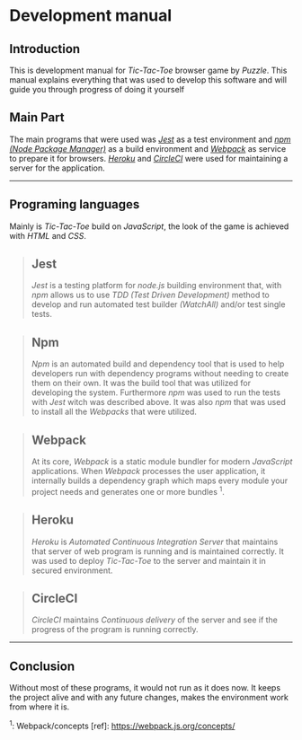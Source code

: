 # Development manual #

## Introduction ##
This is development manual for *Tic-Tac-Toe* browser game by *Puzzle*. This manual  explains everything that was used  to develop this software and will guide you through progress of doing it yourself 
## Main Part ##
The main programs that were used was *[Jest](https://jestjs.io/)* as a test environment and *[npm (Node Package Manager)](https://www.npmjs.com/)* as a build environment and *[Webpack](https://webpack.js.org/)* as service to prepare it for browsers. *[Heroku](https://dashboard.heroku.com/)* and *[CircleCI](https://circleci.com)* were used for maintaining a server for the application. 

- - -

## Programing languages ##
Mainly is *Tic-Tac-Toe* build on *JavaScript*, the look of the game is achieved with *HTML* and *CSS*. 

> ## Jest ##
> *Jest* is a testing platform for *node.js* building environment that, with *npm* allows us to use *TDD (Test Driven Development)* method to develop and run automated test builder *(WatchAll)* and/or test single tests.  

> ## Npm ##
> *Npm* is an automated build and dependency tool that is used to help developers run with dependency programs without needing to create them on their own. It was the build tool that was utilized for developing the system. Furthermore *npm* was used to run the tests with *Jest* witch was described above. It was also *npm* that was used  to install all the *Webpacks* that were utilized. 

>## Webpack ##
>At its core, *Webpack* is a static module bundler for modern *JavaScript* applications. When *Webpack* processes the user application, it internally builds a dependency graph which maps every module your project needs and generates one or more bundles <sup>1</sup>.

> ## Heroku ##
> *Heroku* is *Automated Continuous Integration Server* that maintains that server of web program is running and is maintained correctly. It was used to deploy *Tic-Tac-Toe* to the server and maintain it in secured environment. 

> ## CircleCI ##
> *CircleCI* maintains *Continuous delivery* of the server and see if the progress of the program is running correctly.
- - -
## Conclusion ##
Without most of these programs, it would not run as it does now. It keeps the project alive and with any future changes, makes the environment work from where it is.

<sup>1</sup>: Webpack/concepts [ref]: https://webpack.js.org/concepts/
